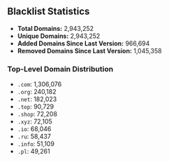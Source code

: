## Blacklist Statistics

- **Total Domains:** 2,943,252
- **Unique Domains:** 2,943,252
- **Added Domains Since Last Version:** 966,694
- **Removed Domains Since Last Version:** 1,045,358

### Top-Level Domain Distribution

-  `.com`: 1,306,076
-  `.org`: 240,182
-  `.net`: 182,023
-  `.top`: 90,729
-  `.shop`: 72,208
-  `.xyz`: 72,105
-  `.io`: 68,046
-  `.ru`: 58,437
-  `.info`: 51,109
-  `.pl`: 49,261
